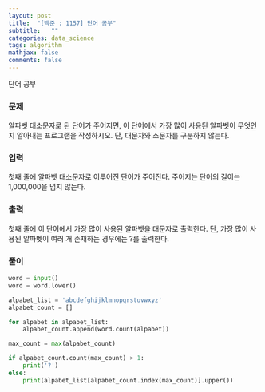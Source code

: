 ```yaml
---
layout: post
title:  "[백준 : 1157] 단어 공부"
subtitle:   ""
categories: data_science
tags: algorithm
mathjax: false
comments: false
---
```


단어 공부

### 문제

알파벳 대소문자로 된 단어가 주어지면, 이 단어에서 가장 많이 사용된 알파벳이 무엇인지 알아내는 프로그램을 작성하시오. 단, 대문자와 소문자를 구분하지 않는다.

### 입력

첫째 줄에 알파벳 대소문자로 이루어진 단어가 주어진다. 주어지는 단어의 길이는 1,000,000을 넘지 않는다.

### 출력

첫째 줄에 이 단어에서 가장 많이 사용된 알파벳을 대문자로 출력한다. 단, 가장 많이 사용된 알파벳이 여러 개 존재하는 경우에는 ?를 출력한다.

### 풀이

```python
word = input()
word = word.lower()

alpabet_list = 'abcdefghijklmnopqrstuvwxyz'
alpabet_count = []

for alpabet in alpabet_list:
    alpabet_count.append(word.count(alpabet))

max_count = max(alpabet_count)

if alpabet_count.count(max_count) > 1:
    print('?')
else:
    print(alpabet_list[alpabet_count.index(max_count)].upper())
```